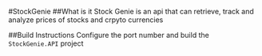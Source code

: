 #StockGenie
##What is it 
Stock Genie is an api that can retrieve, track and analyze prices of stocks and crpyto currencies 


##Build Instructions
Configure the port number and build the `StockGenie.API` project